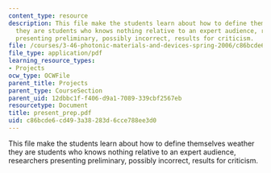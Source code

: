 ```yaml
---
content_type: resource
description: This file make the students learn about how to define themselves weather
  they are students who knows nothing relative to an expert audience, researchers
  presenting preliminary, possibly incorrect, results for criticism.
file: /courses/3-46-photonic-materials-and-devices-spring-2006/c86bcde6cd493a38283d6cce788ee3d0_present_prep.pdf
file_type: application/pdf
learning_resource_types:
- Projects
ocw_type: OCWFile
parent_title: Projects
parent_type: CourseSection
parent_uid: 12dbbc1f-f406-d9a1-7089-339cbf2567eb
resourcetype: Document
title: present_prep.pdf
uid: c86bcde6-cd49-3a38-283d-6cce788ee3d0
---
```

This file make the students learn about how to define themselves weather they are students who knows nothing relative to an expert audience, researchers presenting preliminary, possibly incorrect, results for criticism.

